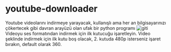 # youtube-downloader
Youtube videolarını indirmeye yarayacak, kullanışlı ama her an bilgisayarınızı çökertecek gibi davran arayüzü olan ufak bir python programı 
![giti](https://user-images.githubusercontent.com/45002327/98539427-5ec34f00-229d-11eb-9b87-9e0d2901c83d.gif)
Videoyu ses formatından indirmek için ilk kutucuğu işaretleyin.
Video şeklinde indirmek için ilk kutu boş olacak, 2. kutuda 480p isterseniz işaret bırakın, default olarak 360.
